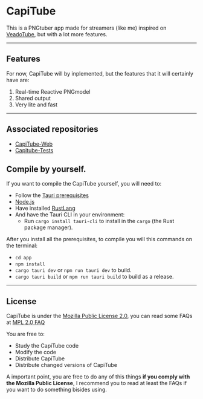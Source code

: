 # CapiTube

This is a PNGtuber app made for streamers (like me) inspired on [VeadoTube](https://veado.tube), but with a lot more features.

***

## Features
For now, CapiTube will by inplemented, but the features that it will certainly have are:

1. Real-time Reactive PNGmodel
2. Shared output
3. Very lite and fast

***

## Associated repositories
 - [CapiTube-Web](https://github.com/NyshimoriMizuki/capitube-web)
 - [Capitube-Tests](https://github.com/NyshimoriMizuki/capitube-tests)

## Compile by yourself.
If you want to compile the CapiTube yourself, you will need to:
 - Follow the [Tauri prerequisites](https://tauri.app/v1/guides/getting-started/prerequisites)
 - [Node.js](https://nodejs.org/en)
 - Have installed [RustLang](https://www.rust-lang.org/)
 - And have the Tauri CLI in your environment:
    - Run `cargo install tauri-cli` to install in the `cargo` (the Rust package manager).

After you install all the prerequisites, to compile you will this commands on the terminal:
 - `cd app`
 - `npm install`
 - `cargo tauri dev` or `npm run tauri dev` to build.
 - `cargo tauri build` or `npm run tauri build` to build as a release.
 
***

## License
CapiTube is under the [Mozilla Public License 2.0](https://www.mozilla.org/en-US/MPL/2.0/), you can read some FAQs at [MPL 2.0 FAQ](https://www.mozilla.org/en-US/MPL/2.0/FAQ/)

You are free to:
 - Study the CapiTube code
 - Modify the code
 - Distribute CapiTube
 - Distribute changed versions of CapiTube

A important point, you are free to do any of this things **if you comply with the Mozilla Public License**, I recommend you to read at least the FAQs if you want to do something bisides using.
